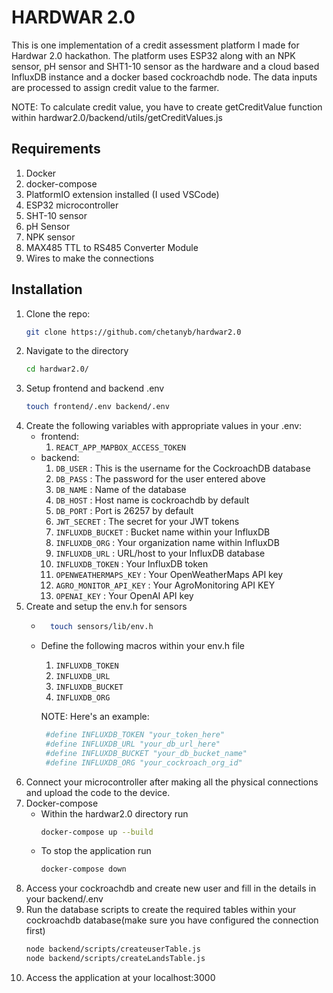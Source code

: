 # HARDWAR 2.0

This is one implementation of a credit assessment platform I made for Hardwar 2.0 hackathon. The platform uses ESP32 along with an NPK sensor, pH sensor and SHT1-10 sensor as the hardware and a cloud based InfluxDB instance and a docker based cockroachdb node. The data inputs are processed to assign credit value to the farmer.

NOTE: To calculate credit value, you have to create getCreditValue function within hardwar2.0/backend/utils/getCreditValues.js

## Requirements

   1. Docker
   2. docker-compose
   3. PlatformIO extension installed (I used VSCode)
   4. ESP32 microcontroller
   5. SHT-10 sensor
   6. pH Sensor
   7. NPK sensor
   8. MAX485 TTL to RS485 Converter Module
   9. Wires to make the connections

## Installation

1. Clone the repo:
   ```bash
   git clone https://github.com/chetanyb/hardwar2.0 
2. Navigate to the directory
   ```bash
   cd hardwar2.0/
   ```
3. Setup frontend and backend .env
   ```bash
   touch frontend/.env backend/.env
   ```
4. Create the following variables with appropriate values in your .env:
   - frontend:
      1. ` REACT_APP_MAPBOX_ACCESS_TOKEN  `
   - backend:
      1. ` DB_USER ` : This is the username for the CockroachDB database
      2. ` DB_PASS ` : The password for the user entered above
      3. ` DB_NAME ` : Name of the database
      4. ` DB_HOST ` : Host name is cockroachdb by default
      5. ` DB_PORT ` : Port is 26257 by default
      6. ` JWT_SECRET ` : The secret for your JWT tokens
      7. ` INFLUXDB_BUCKET ` : Bucket name within your InfluxDB
      8. ` INFLUXDB_ORG ` : Your organization name within InfluxDB
      9. ` INFLUXDB_URL ` : URL/host to your InfluxDB database
      10. ` INFLUXDB_TOKEN ` : Your InfluxDB token
      11. ` OPENWEATHERMAPS_KEY ` : Your OpenWeatherMaps API key
      12. ` AGRO_MONITOR_API_KEY ` : Your AgroMonitoring API KEY
      13. ` OPENAI_KEY ` : Your OpenAI API key
5. Create and setup the env.h for sensors
   - ```bash
       touch sensors/lib/env.h
       ```
   - Define the following macros within your env.h file
      1. ` INFLUXDB_TOKEN `
      2. ` INFLUXDB_URL `
      3. ` INFLUXDB_BUCKET `
      4. ` INFLUXDB_ORG `

      NOTE: Here's an example:
      ```bash
       #define INFLUXDB_TOKEN "your_token_here"
       #define INFLUXDB_URL "your_db_url_here"
       #define INFLUXDB_BUCKET "your_db_bucket_name"
       #define INFLUXDB_ORG "your_cockroach_org_id"
       ```
6. Connect your microcontroller after making all the physical connections and upload the code to the device.
7. Docker-compose
   - Within the hardwar2.0 directory run
      ```bash
      docker-compose up --build
      ```
   - To stop the application run
      ```bash
      docker-compose down
      ```
8. Access your cockroachdb and create new user and fill in the details in your backend/.env
9. Run the database scripts to create the required tables within your cockroachdb database(make sure you have configured the connection first)
   ```bash
   node backend/scripts/createuserTable.js
   node backend/scripts/createLandsTable.js
   ```
10. Access the application at your localhost:3000